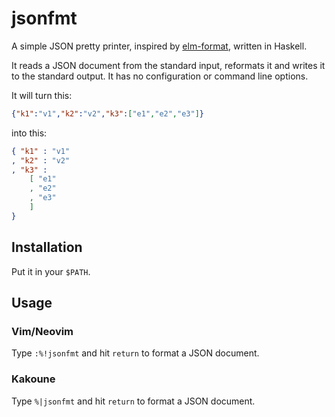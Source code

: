 # jsonfmt

A simple JSON pretty printer, inspired by
[elm-format](https://github.com/avh4/elm-format), written
in Haskell.

It reads a JSON document from the standard input, reformats
it and writes it to the standard output.  It has no
configuration or command line options.

It will turn this:

```json
{"k1":"v1","k2":"v2","k3":["e1","e2","e3"]}
```
    
into this:

```json
{ "k1" : "v1"
, "k2" : "v2"
, "k3" :
    [ "e1"
    , "e2"
    , "e3"
    ]
}
```


## Installation

Put it in your `$PATH`.


## Usage

### Vim/Neovim

Type `:%!jsonfmt` and hit `return` to format a JSON
document.


### Kakoune

Type `%|jsonfmt` and hit `return` to format a JSON
document.
